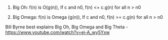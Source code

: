 1. Big Oh:
    f(n) is O(g(n)), If c and n0, f(n) <= c.g(n) for all n > n0

2. Big Omega:
    f(n) is Omega (g(n)), If c and n0, f(n) >= c.g(n) for all n > n0

Bill Byrne best explains Big Oh, Big Omega and Big Theta - https://www.youtube.com/watch?v=ei-A_wy5Yxw
